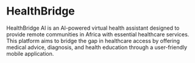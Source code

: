 # HealthBridge
HealthBridge AI is an AI-powered virtual health assistant designed to provide remote communities in Africa with essential healthcare services. This platform aims to bridge the gap in healthcare access by offering medical advice, diagnosis, and health education through a user-friendly mobile application.
